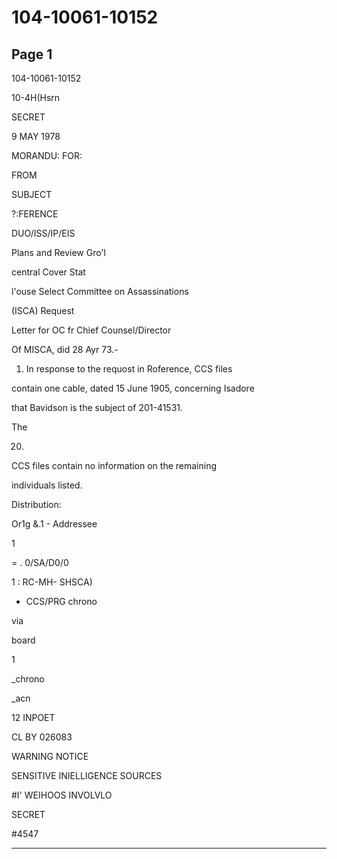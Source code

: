 # 104-10061-10152

## Page 1

104-10061-10152

10-4H(Hsrn

SECRET

9 MAY 1978

MORANDU: FOR:

FROM

SUBJECT

?:FERENCE

DUO/ISS/IP/EIS

Plans and Review Gro'l

central Cover Stat

l'ouse Select Committee on Assassinations

(ISCA) Request

Letter for OC fr Chief Counsel/Director

Of MISCA, did 28 Ayr 73.-

1. In response to the requost in Roference, CCS files

contain one cable, dated 15 June 1905, concerning Isadore

that Bavidson is the subject of 201-41531.

The

20.

CCS files contain no information on the remaining

individuals listed.

Distribution:

Or1g &.1 - Addressee

1

= . 0/SA/D0/0

1 : RC-MH- SHSCA)

- CCS/PRG chrono

via

board

1

_chrono

_acn

12 INPOET

CL BY 026083

WARNING NOTICE

SENSITIVE INIELLIGENCE SOURCES

#I' WEIHOOS INVOLVLO

SECRET

#4547

---

